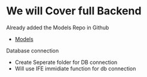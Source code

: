 # We will Cover full Backend

Already added the Models Repo in Github

- [Models](https://github.com/silentkiller6092/Data-Modeling)

Database connection

- Create Seperate folder for DB connection
- Will use IFE immidiate function for db connection
